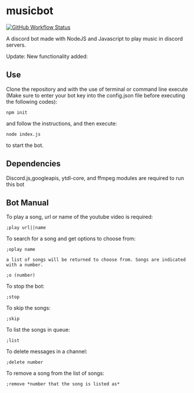 
# musicbot
[![GitHub Workflow Status](https://img.shields.io/github/workflow/status/kiansalehi/musicbot/build)](https://github.com/KianSalehi/musicbot/actions?query=workflow%3Abuild)

A discord bot made with NodeJS and Javascript to play music in discord servers.

Update: New functionality added:

## Use

Clone the repository and with the use of terminal or command line execute (Make sure to enter your bot key into the config.json file before executing the following codes):
```
npm init
```
and follow the instructions, and then execute:
```
node index.js
```
to start the bot.

## Dependencies

Discord.js,googleapis, ytdl-core, and ffmpeg modules are required to run this bot

## Bot Manual

To play a song, url or name of the youtube video is required:

```
;play url||name
```

To search for a song and get options to choose from:

```
;oplay name

a list of songs will be returned to choose from. Songs are indicated with a number.

;o (number)
```

To stop the bot:

```
;stop
```

To skip the songs:

```
;skip
```

To list the songs in queue:

```
;list
```

To delete messages in a channel:

```
;delete number
```

To remove a song from the list of songs:

```
;remove *number that the song is listed as*
```

